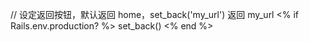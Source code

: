 // 设定返回按钮，默认返回 home，set_back('my_url') 返回 my_url
<% if Rails.env.production? %>
set_back()
<% end %>
